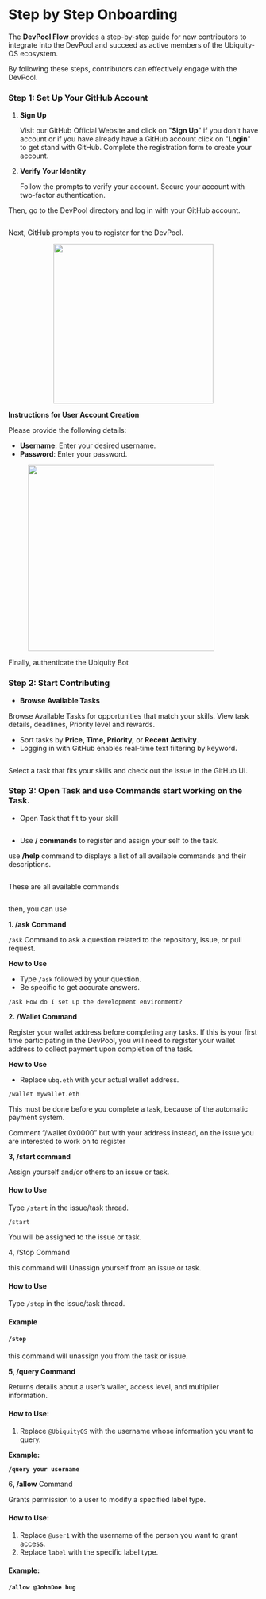 # Step by Step Onboarding

The **DevPool Flow** provides a step-by-step guide for new contributors to integrate into the DevPool and succeed as active members of the Ubiquity-OS ecosystem.

By following these steps, contributors can effectively engage with the DevPool.

### Step 1: Set Up Your GitHub Account

1.  **Sign Up**

    Visit our GitHub Official Website and click on "**Sign Up**" if you don\`t have account or if you have already have a GitHub account click on "**Login**" to get stand with GitHub. Complete the registration form to create your account.
2.  **Verify Your Identity**

    Follow the prompts to verify your account. Secure your account with two-factor authentication.

Then, go to the DevPool directory and log in with your GitHub account.

<figure><img src="../../../.gitbook/assets/image (6) (1).png" alt=""><figcaption></figcaption></figure>

Next, GitHub prompts you to register for the DevPool.

<div align="center"><figure><img src="../../../.gitbook/assets/image (1) (1) (1) (1) (1) (1) (1).png" alt="" width="322"><figcaption></figcaption></figure></div>

**Instructions for User Account Creation**

Please provide the following details:

* **Username**: Enter your desired username.
* **Password**: Enter your password.

<figure><img src="../../../.gitbook/assets/image (2) (1) (1) (1) (1) (1).png" alt="" width="375"><figcaption></figcaption></figure>

Finally, authenticate the Ubiquity Bot

### Step 2: Start Contributing

* **Browse Available Tasks**

Browse Available Tasks for opportunities that match your skills. View task details, deadlines, Priority level and rewards.

* Sort tasks by **Price, Time, Priority,** or **Recent Activity**.
* Logging in with GitHub enables real-time text filtering by keyword.

<figure><img src="../../../.gitbook/assets/image (3) (1) (1) (1) (1).png" alt=""><figcaption></figcaption></figure>

Select a task that fits your skills and check out the issue in the GitHub UI.

### Step 3: Open Task and use Commands start working on the Task.

* Open Task that fit to your skill

<figure><img src="../../../.gitbook/assets/image (4) (1) (1) (1).png" alt=""><figcaption></figcaption></figure>

* Use **/ commands** to register and assign your self to the task.

use **/help** command to displays a list of all available commands and their descriptions.

<figure><img src="../../../.gitbook/assets/image (5) (1) (1) (1).png" alt=""><figcaption></figcaption></figure>

These are all available commands

<figure><img src="../../../.gitbook/assets/image (6) (1) (1).png" alt=""><figcaption></figcaption></figure>

then, you can use

**1. /ask Command**

`/ask` Command to ask a question related to the repository, issue, or pull request.

**How to Use**

* Type `/ask` followed by your question.
* Be specific to get accurate answers.

`/ask How do I set up the development environment?`

**2. /Wallet Command**

Register your wallet address before completing any tasks. If this is your first time participating in the DevPool, you will need to register your wallet address to collect payment upon completion of the task.

**How to Use**

* Replace `ubq.eth` with your actual wallet address.

`/wallet mywallet.eth`

This must be done before you complete a task, because of the automatic payment system.

Comment “/wallet 0x0000” but with your address instead, on the issue you are interested to work on to register

**3, /start command**

Assign yourself and/or others to an issue or task.

#### **How to Use**

Type `/start` in the issue/task thread.

`/start`

You will be assigned to the issue or task.

4, /Stop Command

this command will Unassign yourself from an issue or task.

#### **How to Use**

Type `/stop` in the issue/task thread.

#### **Example**

#### `/stop`

this command will unassign you from the task or issue.

**5, /query Command**

Returns details about a user’s wallet, access level, and multiplier information.

#### **How to Use:**

1. Replace `@UbiquityOS` with the username whose information you want to query.

**Example:**

**`/query your username`**

&#x36;**, /allow** Command

Grants permission to a user to modify a specified label type.

#### **How to Use:**

1. Replace `@user1` with the username of the person you want to grant access.
2. Replace `label` with the specific label type.

#### **Example:**

**`/allow @JohnDoe bug`**
